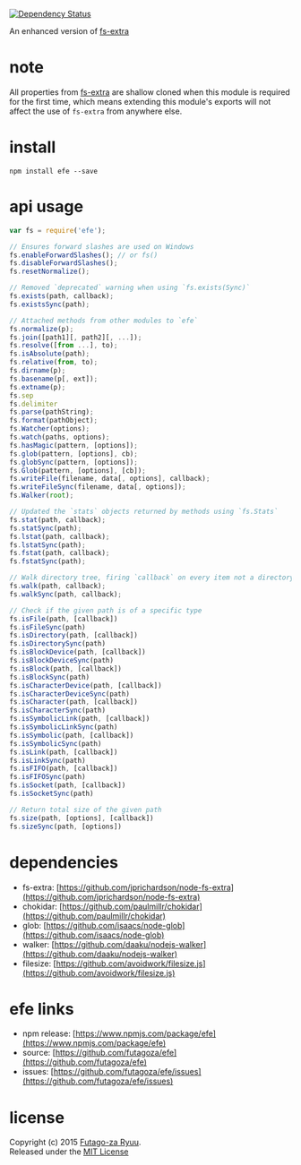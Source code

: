 [![Dependency Status](https://david-dm.org/futagoza/efe.svg)](https://david-dm.org/futagoza/efe)


An enhanced version of [fs-extra](https://github.com/jprichardson/node-fs-extra)<br>

# note
All properties from [fs-extra](https://www.npmjs.com/package/fs-extra) are shallow cloned when this module is required for the first time, which means extending this module's exports will not affect the use of `fs-extra` from anywhere else.

# install
  
```shell
npm install efe --save
```

# api usage
  
```js
var fs = require('efe');

// Ensures forward slashes are used on Windows
fs.enableForwardSlashes(); // or fs()
fs.disableForwardSlashes();
fs.resetNormalize();

// Removed `deprecated` warning when using `fs.exists(Sync)`
fs.exists(path, callback);
fs.existsSync(path);

// Attached methods from other modules to `efe`
fs.normalize(p);
fs.join([path1][, path2][, ...]);
fs.resolve([from ...], to);
fs.isAbsolute(path);
fs.relative(from, to);
fs.dirname(p);
fs.basename(p[, ext]);
fs.extname(p);
fs.sep
fs.delimiter
fs.parse(pathString);
fs.format(pathObject);
fs.Watcher(options);
fs.watch(paths, options);
fs.hasMagic(pattern, [options]);
fs.glob(pattern, [options], cb);
fs.globSync(pattern, [options]);
fs.Glob(pattern, [options], [cb]);
fs.writeFile(filename, data[, options], callback);
fs.writeFileSync(filename, data[, options]);
fs.Walker(root);

// Updated the `stats` objects returned by methods using `fs.Stats`
fs.stat(path, callback);
fs.statSync(path);
fs.lstat(path, callback);
fs.lstatSync(path);
fs.fstat(path, callback);
fs.fstatSync(path);

// Walk directory tree, firing `callback` on every item not a directory
fs.walk(path, callback);
fs.walkSync(path, callback);

// Check if the given path is of a specific type
fs.isFile(path, [callback])
fs.isFileSync(path)
fs.isDirectory(path, [callback])
fs.isDirectorySync(path)
fs.isBlockDevice(path, [callback])
fs.isBlockDeviceSync(path)
fs.isBlock(path, [callback])
fs.isBlockSync(path)
fs.isCharacterDevice(path, [callback])
fs.isCharacterDeviceSync(path)
fs.isCharacter(path, [callback])
fs.isCharacterSync(path)
fs.isSymbolicLink(path, [callback])
fs.isSymbolicLinkSync(path)
fs.isSymbolic(path, [callback])
fs.isSymbolicSync(path)
fs.isLink(path, [callback])
fs.isLinkSync(path)
fs.isFIFO(path, [callback])
fs.isFIFOSync(path)
fs.isSocket(path, [callback])
fs.isSocketSync(path)

// Return total size of the given path
fs.size(path, [options], [callback])
fs.sizeSync(path, [options])
```

# dependencies
  
  * fs-extra: [https://github.com/jprichardson/node-fs-extra](https://github.com/jprichardson/node-fs-extra)
  * chokidar: [https://github.com/paulmillr/chokidar](https://github.com/paulmillr/chokidar)
  * glob: [https://github.com/isaacs/node-glob](https://github.com/isaacs/node-glob)
  * walker: [https://github.com/daaku/nodejs-walker](https://github.com/daaku/nodejs-walker)
  * filesize: [https://github.com/avoidwork/filesize.js](https://github.com/avoidwork/filesize.js)

# efe links
  
  * npm release: [https://www.npmjs.com/package/efe](https://www.npmjs.com/package/efe)
  * source: [https://github.com/futagoza/efe](https://github.com/futagoza/efe)
  * issues: [https://github.com/futagoza/efe/issues](https://github.com/futagoza/efe/issues)

# license
Copyright (c) 2015 [Futago-za Ryuu](https://github.com/futagoza).<br>
Released under the [MIT License](http://opensource.org/licenses/MIT)
